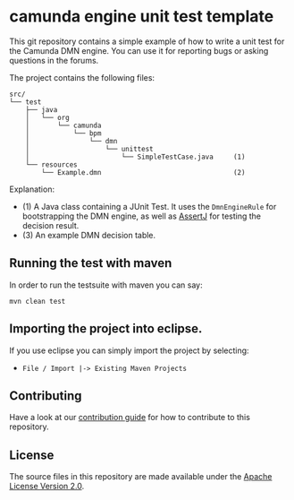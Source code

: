 # camunda engine unit test template

This git repository contains a simple example of how to write a unit test for
the Camunda DMN engine. You can use it for reporting bugs or asking questions
in the forums.

The project contains the following files:

```
src/
└── test
    ├── java
    │   └── org
    │       └── camunda
    │           └── bpm
    │               └── dmn
    │                   └── unittest
    │                       └── SimpleTestCase.java     (1)
    └── resources
        └── Example.dmn                                 (2)
```

Explanation:

* (1) A Java class containing a JUnit Test. It uses the `DmnEngineRule` for
  bootstrapping the DMN engine, as well as [AssertJ] for testing the decision
  result.
* (3) An example DMN decision table.

## Running the test with maven

In order to run the testsuite with maven you can say:

```
mvn clean test
```

## Importing the project into eclipse.

If you use eclipse you can simply import the project by selecting:

- `File / Import |-> Existing Maven Projects`

[AssertJ]: https://joel-costigliola.github.io/assertj/


## Contributing
Have a look at our [contribution guide](https://github.com/camunda/camunda-bpm-platform/blob/master/CONTRIBUTING.md) for how to contribute to this repository.


## License
The source files in this repository are made available under the [Apache License Version 2.0](./LICENSE).
